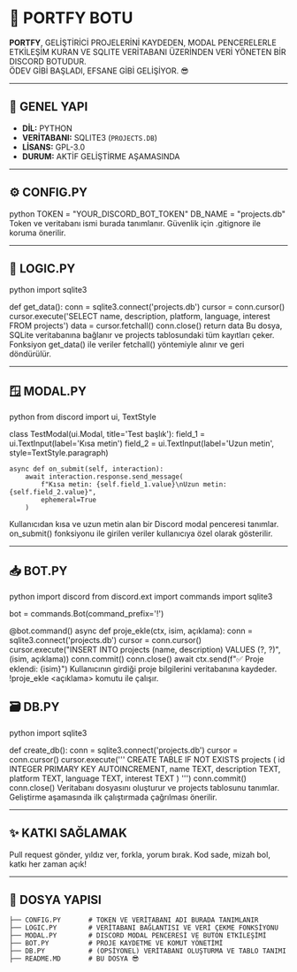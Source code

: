 # 🚀 **PORTFY BOTU**

**PORTFY**, GELİŞTİRİCİ PROJELERİNİ KAYDEDEN, MODAL PENCERELERLE ETKİLEŞİM KURAN VE SQLITE VERİTABANI ÜZERİNDEN VERİ YÖNETEN BİR DISCORD BOTUDUR.  
ÖDEV GİBİ BAŞLADI, EFSANE GİBİ GELİŞİYOR. 😎

---

## 🧠 **GENEL YAPI**

- **DİL:** PYTHON  
- **VERİTABANI:** SQLITE3 (`PROJECTS.DB`)  
- **LİSANS:** GPL-3.0  
- **DURUM:** AKTİF GELİŞTİRME AŞAMASINDA

---
## **⚙️ CONFIG.PY**
python
TOKEN = "YOUR_DISCORD_BOT_TOKEN"
DB_NAME = "projects.db"
Token ve veritabanı ismi burada tanımlanır. Güvenlik için .gitignore ile koruma önerilir.

----------------------------------------------- 

## 🧩 **LOGIC.PY**
python
import sqlite3

def get_data():
    conn = sqlite3.connect('projects.db')
    cursor = conn.cursor()
    cursor.execute('SELECT name, description, platform, language, interest FROM projects')
    data = cursor.fetchall()
    conn.close()
    return data
Bu dosya, SQLite veritabanına bağlanır ve projects tablosundaki tüm kayıtları çeker. Fonksiyon get_data() ile veriler fetchall() yöntemiyle alınır ve geri döndürülür.

----------------------------------------------- 

## 🪟 **MODAL.PY**
python
from discord import ui, TextStyle

class TestModal(ui.Modal, title='Test başlık'):
    field_1 = ui.TextInput(label='Kısa metin')
    field_2 = ui.TextInput(label='Uzun metin', style=TextStyle.paragraph)

    async def on_submit(self, interaction):
        await interaction.response.send_message(
            f"Kısa metin: {self.field_1.value}\nUzun metin: {self.field_2.value}",
            ephemeral=True
        )
Kullanıcıdan kısa ve uzun metin alan bir Discord modal penceresi tanımlar. on_submit() fonksiyonu ile girilen veriler kullanıcıya özel olarak gösterilir.

----------------------------------------------- 

## 📥 **BOT.PY**
python
import discord
from discord.ext import commands
import sqlite3

bot = commands.Bot(command_prefix='!')

@bot.command()
async def proje_ekle(ctx, isim, açıklama):
    conn = sqlite3.connect('projects.db')
    cursor = conn.cursor()
    cursor.execute("INSERT INTO projects (name, description) VALUES (?, ?)", (isim, açıklama))
    conn.commit()
    conn.close()
    await ctx.send(f"✅ Proje eklendi: {isim}")
Kullanıcının girdiği proje bilgilerini veritabanına kaydeder. !proje_ekle <isim> <açıklama> komutu ile çalışır.

 ## 🗃️ **DB.PY**
python
import sqlite3

def create_db():
    conn = sqlite3.connect('projects.db')
    cursor = conn.cursor()
    cursor.execute('''
        CREATE TABLE IF NOT EXISTS projects (
            id INTEGER PRIMARY KEY AUTOINCREMENT,
            name TEXT,
            description TEXT,
            platform TEXT,
            language TEXT,
            interest TEXT
        )
    ''')
    conn.commit()
    conn.close()
Veritabanı dosyasını oluşturur ve projects tablosunu tanımlar. Geliştirme aşamasında ilk çalıştırmada çağrılması önerilir.

----------------------------------------------- 

## ✨ **KATKI SAĞLAMAK**
Pull request gönder, yıldız ver, forkla, yorum bırak. Kod sade, mizah bol, katkı her zaman açık!

----------------------------------------------- 

## 📁 **DOSYA YAPISI**

```plaintext
├── CONFIG.PY       # TOKEN VE VERİTABANI ADI BURADA TANIMLANIR
├── LOGIC.PY        # VERİTABANI BAĞLANTISI VE VERİ ÇEKME FONKSİYONU
├── MODAL.PY        # DISCORD MODAL PENCERESİ VE BUTON ETKİLEŞİMİ
├── BOT.PY          # PROJE KAYDETME VE KOMUT YÖNETİMİ
├── DB.PY           # (OPSİYONEL) VERİTABANI OLUŞTURMA VE TABLO TANIMI
├── README.MD       # BU DOSYA 😎




